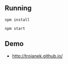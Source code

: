 Running
-------------

    npm install

    npm start


Demo
-------------

* http://trojanek.github.io/

